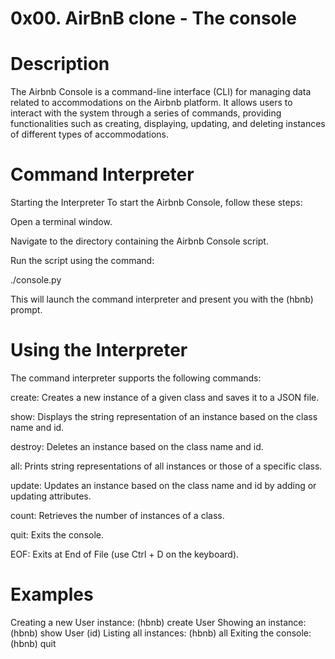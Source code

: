 # 0x00. AirBnB clone - The console

# Description
The Airbnb Console is a command-line interface (CLI) for managing data related to accommodations on the Airbnb platform. It allows users to interact with the system through a series of commands, providing functionalities such as creating, displaying, updating, and deleting instances of different types of accommodations.

# Command Interpreter
Starting the Interpreter
To start the Airbnb Console, follow these steps:

Open a terminal window.

Navigate to the directory containing the Airbnb Console script.

Run the script using the command:

./console.py

This will launch the command interpreter and present you with the (hbnb) prompt.

# Using the Interpreter
The command interpreter supports the following commands:

create: Creates a new instance of a given class and saves it to a JSON file.

show: Displays the string representation of an instance based on the class name and id.

destroy: Deletes an instance based on the class name and id.

all: Prints string representations of all instances or those of a specific class.

update: Updates an instance based on the class name and id by adding or updating attributes.

count: Retrieves the number of instances of a class.

quit: Exits the console.

EOF: Exits at End of File (use Ctrl + D on the keyboard).

# Examples
Creating a new User instance:  (hbnb) create User
Showing an instance:   (hbnb) show User (id)
Listing all instances: (hbnb) all
Exiting the console:   (hbnb) quit 

